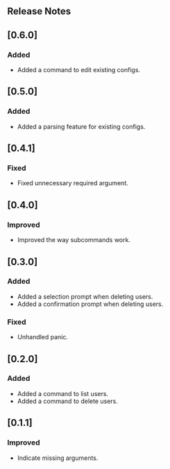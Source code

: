 ## Release Notes

## [0.6.0]

### Added

- Added a command to edit existing configs.

## [0.5.0]

### Added

- Added a parsing feature for existing configs.

## [0.4.1]

### Fixed

- Fixed unnecessary required argument.

## [0.4.0]

### Improved

- Improved the way subcommands work.

## [0.3.0]

### Added

- Added a selection prompt when deleting users.
- Added a confirmation prompt when deleting users.

### Fixed

- Unhandled panic.

## [0.2.0]

### Added

- Added a command to list users.
- Added a command to delete users.

## [0.1.1]

### Improved

- Indicate missing arguments.
